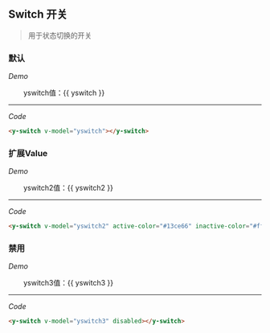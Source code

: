 <y-scroll>

## Switch 开关
> 用于状态切换的开关

### 默认

*Demo*

<y-row class="demo-switch">
  <y-col :md="12">
    <y-switch v-model="yswitch"></y-switch>
    <label style="margin-left: 30px">yswitch值：{{ yswitch }}</label>
  </y-col>
</y-row>

---

*Code*

```html
<y-switch v-model="yswitch"></y-switch>
```

### 扩展Value

*Demo*

<y-row class="demo-switch">
  <y-col :md="12">
    <y-switch
      v-model="yswitch2"
      active-color="#13ce66"
      inactive-color="#ff4949"
      active-value="100"
      inactive-value="0"
    >
    </y-switch>
    <label style="margin-left: 30px">yswitch2值：{{ yswitch2 }}</label>
  </y-col>
</y-row>

---

*Code*

```html
<y-switch v-model="yswitch2" active-color="#13ce66" inactive-color="#ff4949" active-value="100" inactive-value="0"></y-switch>
```

### 禁用

*Demo*

<y-row class="demo-switch">
  <y-col :md="12">
    <y-switch v-model="yswitch3" disabled></y-switch>
    <label style="margin-left: 30px">yswitch3值：{{ yswitch3 }}</label>
  </y-col>
</y-row>

---

*Code*

```html
<y-switch v-model="yswitch3" disabled></y-switch>
```

</y-scroll>

<script>
  export default {
    data () {
      return {
        yswitch: false,
        yswitch2: '100',
        yswitch3: true
      }
    }
  }
</script>

<style scoped>

</style>

